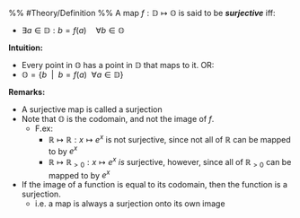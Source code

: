 %% #Theory/Definition %%
A map $f:\mathbb{D}\mapsto \mathbb{O}$ is said to be ***surjective*** iff:
- $\exists a \in \mathbb{D}: b=f(a)\quad \forall b\in \mathbb{O}$



**Intuition:**
- Every point in $\mathbb{O}$ has a point in $\mathbb{D}$ that maps to it.
OR:  
- $\mathbb{O} = \{b~~|~~b=f(a)~~\forall a\in \mathbb{D}\}$

**Remarks:**
- A surjective map is called a surjection
- Note that $\mathbb{O}$ is the codomain, and not the image of $f$.
	- F.ex: 
		- $\mathbb{R}\mapsto \mathbb{R}:x\mapsto e^{x}$ is not surjective, since not all of $\mathbb{R}$ can be mapped to by $e^{x}$
		- $\mathbb{R}\mapsto \mathbb{R}_{>0}:x\mapsto e^{x}$ *is* surjective, however, since all of $\mathbb{R}_{>0}$ can be mapped to by $e^{x}$
- If the image of a function is equal to its codomain, then the function is a surjection.
	- i.e. a map is always a surjection onto its own image


